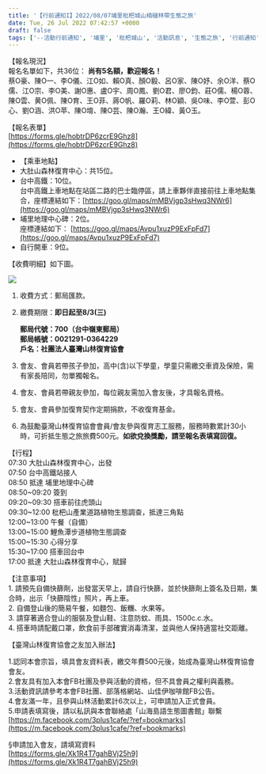 ```yaml
---
title: '【行前通知I】2022/08/07埔里枇杷城山楠櫧林帶生態之旅'
date: Tue, 26 Jul 2022 07:42:57 +0000
draft: false
tags: ['--活動行前通知', '埔里', '枇杷城山', '活動訊息', '生態之旅', '行前通知']
---
```


【報名現況】  
報名名單如下，共36位： **尚有5名額，歡迎報名！**  
蔡O豪、陳O一、李O儀、江O如、賴O真、顏O毅、呂O家、陳O妤、余O洋、蔡O儒、江O宗、李O美、謝O惠、盧O宇、周O鳳、劉O君、廖O鈞、莊O儒、楊O蓉、陳O雲、黄O佩、陳O育、王O菲、蔣O帆、羅O莉、林O穎、吳O味、李O萱、彭O心、劉O涵、洪O苹、陳O堉、陳O芸、陳O瀚、王O緯、黃O玉。

【報名表單】  
[https://forms.gle/hobtrDP6zcrE9Ghz8](https://forms.gle/hobtrDP6zcrE9Ghz8)

*   【乘車地點】
*   大肚山森林復育中心：共15位。
*   台中高鐵：10位。  
    台中高鐵上車地點在站區二路的巴士臨停區，請上車夥伴直接前往上車地點集合，座標連結如下：[https://goo.gl/maps/mMBVjgp3sHwq3NWr6](https://goo.gl/maps/mMBVjgp3sHwq3NWr6)
*   埔里地理中心碑：2位。  
    座標連結如下： [https://goo.gl/maps/Avpu1xuzP9ExFpFd7](https://goo.gl/maps/Avpu1xuzP9ExFpFd7)
*   自行開車：9位。

【收費明細】如下圖。

![](https://www.reforestation.tw/wp-content/uploads/2022/07/0726收費明細.jpg)

1.  收費方式：郵局匯款。
2.  繳費期限：**即日起至8/3(三)**  
      
    **郵局代號：700（台中嶺東郵局）**  
    **郵局帳號：0021291-0364229**  
    **戶名：社團法人臺灣山林復育協會**  
    
3.  會友、會員若帶孩子參加，高中(含)以下學童，學童只需繳交車資及保險，需有家長陪同，勿單獨報名。
4.  會友、會員若帶親友參加，每位親友需加入會友後，才具報名資格。
5.  會友、會員參加復育契作定期捐款，不收復育基金。
6.  為鼓勵臺灣山林復育協會會員/會友參與復育志工服務，服務時數累計30小時，可折抵生態之旅旅費500元。**如欲兌換獎勵，請至報名表填寫回復。**

【行程】  
07:30 大肚山森林復育中心，出發  
07:50 台中高鐵站接人  
08:50 抵達 埔里地理中心碑  
08:50~09:20 簽到  
09:20~09:30 搭車前往虎頭山  
09:30~12:00 枇杷山產業道路植物生態調查，抵達三角點  
12:00~13:00 午餐（自備）  
13:00~15:00 鯉魚潭步道植物生態調查  
15:00~15:30 心得分享  
15:30~17:00 搭車回台中  
17:00 抵達 大肚山森林復育中心，賦歸

【注意事項】  
1\. 請預先自備快篩劑，出發當天早上，請自行快篩，並於快篩劑上簽名及日期，集合時，出示「快篩陰性」照片，再上車。  
2\. 自備登山後的簡易午餐，如麵包、飯糰、水果等。  
3\. 請穿著適合登山的服裝及登山鞋、注意防蚊、雨具、1500c.c.水。  
4\. 搭車時請配戴口罩，飲食前手部確實消毒清潔，並與他人保持適當社交距離。

【臺灣山林復育協會之友加入辦法】

1.認同本會宗旨，填具會友資料表，繳交年費500元後，始成為臺灣山林復育協會會友。  
2.會友具有加入本會FB社團及參與活動的資格，但不具會員之權利與義務。  
3.活動資訊請參考本會FB社團、部落格網站、山佳伊咖啡館FB公告。  
4.會友滿一年，且參與山林活動累計6次以上，可申請加入正式會員。  
5.申請表填寫後，請以私訊與本會聯絡處「山海島語生態圖書館」聯繫  
[https://m.facebook.com/3plus1cafe/?ref=bookmarks](https://m.facebook.com/3plus1cafe/?ref=bookmarks)

§申請加入會友，請填寫資料  
[https://forms.gle/Xk1R4T7gahBVj25h9](https://forms.gle/Xk1R4T7gahBVj25h9)